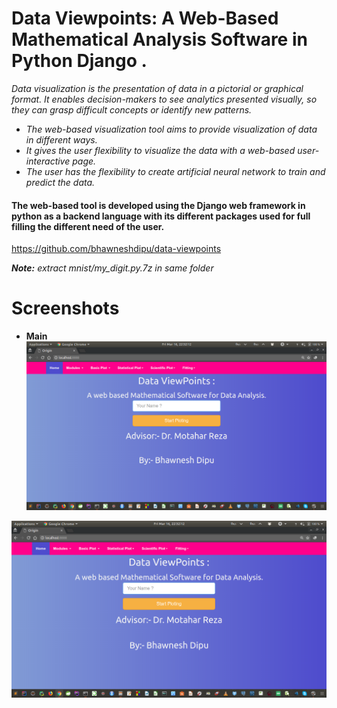# Data Viewpoints: A Web-Based Mathematical Analysis Software in Python Django .

 *Data visualization is the presentation of data in a pictorial or graphical format. It enables decision-makers to see analytics presented visually, so they can grasp difficult concepts or identify new patterns.*

- *The web-based visualization tool aims to provide visualization of data in different ways.*
- *It gives the user flexibility to visualize the data with a web-based user-interactive page.*
- *The user has the flexibility to create artificial neural network to train and predict the data.*

#### The web-based tool is developed using the Django web framework in python as a backend language with its different packages used for full filling the different need of the user.
https://github.com/bhawneshdipu/data-viewpoints

***Note:*** *extract mnist/my_digit.py.7z in same folder*

# Screenshots
  - **Main**
  ![alt text](https://raw.githubusercontent.com/bhawneshdipu/data-viewpoints/master/git-readme/main.png "Bhawnesh Dipu")
  
  ![Main](https://raw.githubusercontent.com/bhawneshdipu/data-viewpoints/master/git-readme/main.png "Bhawnesh Dipu")
  
